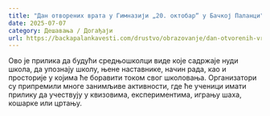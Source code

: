 ```yaml
---
title: "Дан отворених врата у Гимназији „20. октобар“ у Бачкој Паланци"
date: 2025-07-07
category: Дешавања / Догађаји
url: https://backapalankavesti.com/drustvo/obrazovanje/dan-otvorenih-vrata-u-gimnaziji-20-oktobar-u-backoj-palanci/
---
```


Ово је прилика да будући средњошколци виде које садржаје нуди школа, да упознају школу, њене наставнике, начин рада, као и просторије у којима ће боравити током свог школовања. Организатори су припремили многе занимљиве активности, где ће ученици имати прилику да учествују у квизовима, експериментима, игрању шаха, кошарке или цртању.
